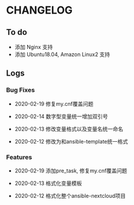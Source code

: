 # CHANGELOG

## To do

* 添加 Nginx 支持
* 添加 Ubuntu18.04, Amazon Linux2 支持

## Logs

### Bug Fixes

* 2020-02-19  修复my.cnf覆盖问题

* 2020-02-14  数字型变量统一增加双引号

* 2020-02-13  修改变量格式以及变量名统一命名

* 2020-02-12  修改为和ansible-template统一格式

### Features

* 2020-02-19  添加pre_task, 修复my.cnf覆盖问题

* 2020-02-13  格式化变量模板

* 2020-02-12  格式化整个ansible-nextcloud项目
